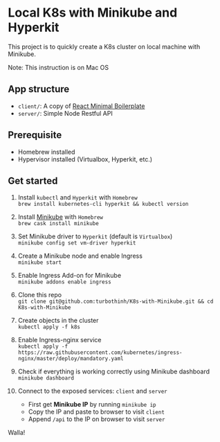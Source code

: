 # Local K8s with Minikube and Hyperkit

This project is to quickly create a K8s cluster on local machine with Minikube.

Note: This instruction is on Mac OS

## App structure
- `client/`: A copy of [React Minimal Boilerplate](https://github.com/turbothinh/React-ES6-Minimal-Boilerplate)
- `server/`: Simple Node Restful API

## Prerequisite
- Homebrew installed
- Hypervisor installed (Virtualbox, Hyperkit, etc.)

## Get started

1. Install `kubectl` and `Hyperkit` with `Homebrew`  
   ```brew install kubernetes-cli hyperkit && kubectl version```
   
2. Install [Minikube](https://github.com/kubernetes/minikube) with `Homebrew`  
   ```brew cask install minikube```

3. Set Minikube driver to `Hyperkit` (default is `Virtualbox`)  
   `minikube config set vm-driver hyperkit`

4. Create a Minikube node and enable Ingress  
   ```minikube start```

5. Enable Ingress Add-on for Minikube  
   ```minikube addons enable ingress```

6. Clone this repo  
   ```git clone git@github.com:turbothinh/K8s-with-Minikube.git && cd K8s-with-Minikube```

7. Create objects in the cluster  
   ```kubectl apply -f k8s```

8. Enable Ingress-nginx service  
   ```kubectl apply -f https://raw.githubusercontent.com/kubernetes/ingress-nginx/master/deploy/mandatory.yaml```

9.  Check if everything is working correctly using Minikube dashboard  
   ```minikube dashboard```

11. Connect to the exposed services: `client` and `server`  
    * First get **Minikube IP** by running `minikube ip`
    * Copy the IP and paste to browser to visit `client`
    * Append `/api` to the IP on browser to visit `server`

Walla!
    
